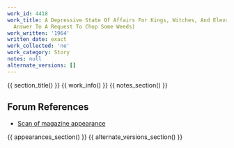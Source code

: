 ```yaml
---
work_id: 4418
work_title: A Depressive State Of Affairs For Kings, Witches, And Elevator Boys (An
  Answer To A Request To Chop Some Weeds)
work_written: '1964'
written_date: exact
work_collected: 'no'
work_category: Story
notes: null
alternate_versions: []
---
```


{{ section_title() }}
{{ work_info() }}
{{ notes_section() }}
## Forum References
- [Scan of magazine appearance](https://bukowskiforum.com/showthread.php?t=694)

{{ appearances_section() }}
{{ alternate_versions_section() }}
